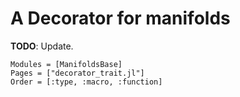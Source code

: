 # A Decorator for manifolds

__TODO__: Update.

```@autodocs
Modules = [ManifoldsBase]
Pages = ["decorator_trait.jl"]
Order = [:type, :macro, :function]
```
